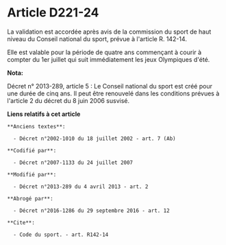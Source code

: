 # Article D221-24

La validation est accordée après avis de la commission du sport de haut niveau du Conseil national du sport, prévue à
l'article R. 142-14. 

Elle est valable pour la période de quatre ans commençant à courir à compter du 1er juillet qui suit immédiatement les jeux
Olympiques d'été.

**Nota:**

Décret n° 2013-289, article 5 : Le Conseil national du sport est créé pour une durée de cinq ans. Il peut être renouvelé dans
les conditions prévues à l'article 2 du décret du 8 juin 2006 susvisé.

**Liens relatifs à cet article**

	**Anciens textes**:

	  - Décret n°2002-1010 du 18 juillet 2002 - art. 7 (Ab)

	**Codifié par**:

	  - Décret n°2007-1133 du 24 juillet 2007

	**Modifié par**:

	  - Décret n°2013-289 du 4 avril 2013 - art. 2

	**Abrogé par**:

	  - Décret n°2016-1286 du 29 septembre 2016 - art. 12

	**Cite**:

	  - Code du sport. - art. R142-14
